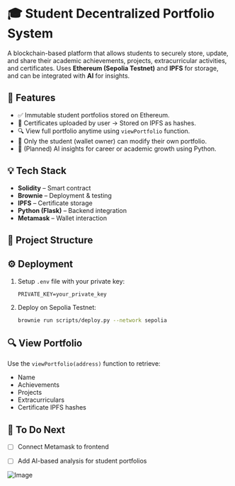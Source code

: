 

# 🎓 Student Decentralized Portfolio System

A blockchain-based platform that allows students to securely store, update, and share their academic achievements, projects, extracurricular activities, and certificates. Uses **Ethereum (Sepolia Testnet)** and **IPFS** for storage, and can be integrated with **AI** for insights.

## 🚀 Features

- ✅ Immutable student portfolios stored on Ethereum.
- 📄 Certificates uploaded by user → Stored on IPFS as hashes.
- 🔍 View full portfolio anytime using `viewPortfolio` function.
- 🔐 Only the student (wallet owner) can modify their own portfolio.
- 🧠 (Planned) AI insights for career or academic growth using Python.

## 💡 Tech Stack

- **Solidity** – Smart contract
- **Brownie** – Deployment & testing
- **IPFS** – Certificate storage
- **Python (Flask)** – Backend integration
- **Metamask** – Wallet interaction

## 📁 Project Structure


## ⚙️ Deployment

1. Setup `.env` file with your private key:
    ```
    PRIVATE_KEY=your_private_key
    ```

2. Deploy on Sepolia Testnet:
    ```bash
    brownie run scripts/deploy.py --network sepolia
    ```

## 🔍 View Portfolio

Use the `viewPortfolio(address)` function to retrieve:
- Name
- Achievements
- Projects
- Extracurriculars
- Certificate IPFS hashes

## 🧪 To Do Next

- [ ] Connect Metamask to frontend
- [ ] Add AI-based analysis for student portfolios






![Image](https://github.com/user-attachments/assets/d40635d9-c2aa-4844-b79a-ea6a7d7d9f89)
